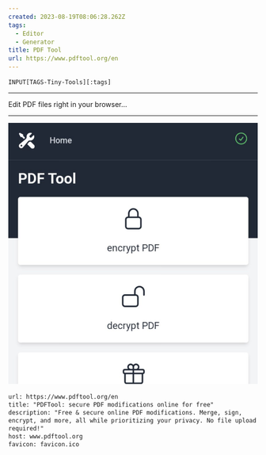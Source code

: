 ```yaml
---
created: 2023-08-19T08:06:28.262Z
tags: 
  - Editor
  - Generator
title: PDF Tool
url: https://www.pdftool.org/en
---
```

```meta-bind
INPUT[TAGS-Tiny-Tools][:tags]
```

___
Edit PDF files right in your browser...
___

![](_attachments/pdf-tool.jpg)

```cardlink
url: https://www.pdftool.org/en
title: "PDFTool: secure PDF modifications online for free"
description: "Free & secure online PDF modifications. Merge, sign, encrypt, and more, all while prioritizing your privacy. No file upload required!"
host: www.pdftool.org
favicon: favicon.ico
```
